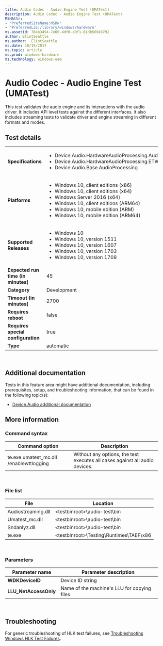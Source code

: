 ```yaml
---
title: Audio Codec - Audio Engine Test (UMATest)
description: Audio Codec - Audio Engine Test (UMATest)
MSHAttr:
- 'PreferredSiteName:MSDN'
- 'PreferredLib:/library/windows/hardware'
ms.assetid: 784b3494-7e66-4df0-a0f1-81db56049792
author: EliotSeattle
ms.author:  EliotSeattle
ms.date: 10/15/2017
ms.topic: article
ms.prod: windows-hardware
ms.technology: windows-oem
---
```


# <span id="p_hlk_test.ff91440c-9557-489b-85e2-38726d34f826"></span>Audio Codec - Audio Engine Test (UMATest)


This test validates the audio engine and its interactions with the audio driver. It includes API level tests against the different interfaces. It also includes streaming tests to validate driver and engine streaming in different formats and modes.

## Test details
|||
|---|---|
| **Specifications**  | <ul><li>Device.Audio.HardwareAudioProcessing.AudioHardwareOffloading</li><li>Device.Audio.HardwareAudioProcessing.ETWEvent</li><li>Device.Audio.Base.AudioProcessing</li></ul> |  
| **Platforms**   | <ul><li>Windows 10, client editions (x86)</li><li>Windows 10, client editions (x64)</li><li>Windows Server 2016 (x64)</li><li>Windows 10, client editions (ARM64)</li><li>Windows 10, mobile edition (ARM)</li><li>Windows 10, mobile edition (ARM64)</li></ul> |
| **Supported Releases** | <ul><li>Windows 10</li><li>Windows 10, version 1511</li><li>Windows 10, version 1607</li><li>Windows 10, version 1703</li><li>Windows 10, version 1709</li></ul> |
|**Expected run time (in minutes)**| 45 |
|**Category**| Development |
|**Timeout (in minutes)**| 2700 |
|**Requires reboot**| false |
|**Requires special configuration**| true |
|**Type**| automatic |

 

## <span id="Additional_documentation"></span><span id="additional_documentation"></span><span id="ADDITIONAL_DOCUMENTATION"></span>Additional documentation


Tests in this feature area might have additional documentation, including prerequisites, setup, and troubleshooting information, that can be found in the following topic(s):

-   [Device.Audio additional documentation](device-audio-additional-documentation.md)

## <span id="More_information"></span><span id="more_information"></span><span id="MORE_INFORMATION"></span>More information


### <span id="Command_syntax"></span><span id="command_syntax"></span><span id="COMMAND_SYNTAX"></span>Command syntax

| Command option                           | Description                                                                 |
|------------------------------------------|-----------------------------------------------------------------------------|
| te.exe umatest\_mc.dll /enablewttlogging | Without any options, the test executes all cases against all audio devices. |

 

### <span id="File_list"></span><span id="file_list"></span><span id="FILE_LIST"></span>File list

| File               | Location                                          |
|--------------------|---------------------------------------------------|
| Audiostreaming.dll | &lt;testbinroot&gt;\\audio-test\\bin              |
| Umatest\_mc.dll    | &lt;testbinroot&gt;\\audio-test\\bin              |
| Sndanlyz.dll       | &lt;testbinroot&gt;\\audio-test\\bin              |
| te.exe             | &lt;testbinroot&gt;\\Testing\\Runtimes\\TAEF\\x86 |

 

### <span id="Parameters"></span><span id="parameters"></span><span id="PARAMETERS"></span>Parameters

| Parameter name         | Parameter description                       |
|------------------------|---------------------------------------------|
| **WDKDeviceID**        | Device ID string                            |
| **LLU\_NetAccessOnly** | Name of the machine's LLU for copying files |

 

## <span id="Troubleshooting"></span><span id="troubleshooting"></span><span id="TROUBLESHOOTING"></span>Troubleshooting


For generic troubleshooting of HLK test failures, see [Troubleshooting Windows HLK Test Failures](..\user\troubleshooting-windows-hlk-test-failures.md).

 

 






